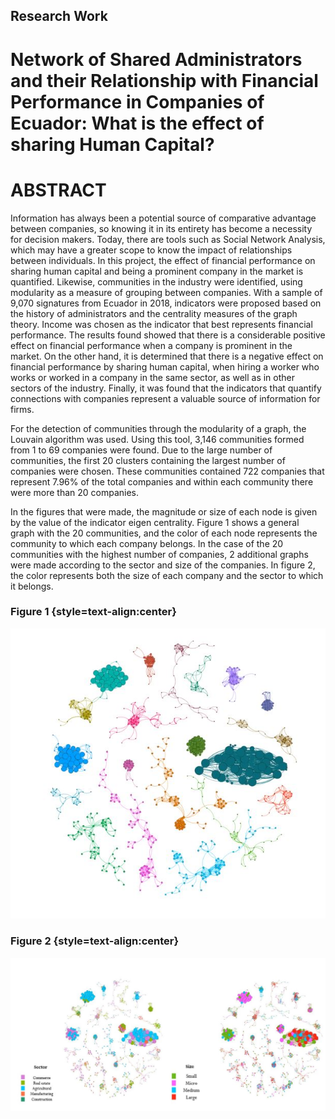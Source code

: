 ## Research Work

# Network of Shared Administrators and their Relationship with Financial Performance in Companies of Ecuador: What is the effect of sharing Human Capital?

# ABSTRACT

Information has always been a potential source of comparative advantage between companies, so knowing it in its entirety has become a necessity for decision makers. Today, there are tools such as Social Network Analysis, which may have a greater scope to know the impact of relationships between individuals. In this project, the effect of financial performance on sharing human capital and being a prominent company in the market is quantified. Likewise, communities in the industry were identified, using modularity as a measure of grouping between companies. With a sample of 9,070 signatures from Ecuador in 2018, indicators were proposed based on the history of administrators and the centrality measures of the graph theory. Income was chosen as the indicator that best represents financial performance. The results found showed that there is a considerable positive effect on financial performance when a company is prominent in the market. On the other hand, it is determined that there is a negative effect on financial performance by sharing human capital, when hiring a worker who works or worked in a company in the same sector, as well as in other sectors of the industry. Finally, it was found that the indicators that quantify connections with companies represent a valuable source of information for firms. 


For the detection of communities through the modularity of a graph, the Louvain algorithm was used. Using this tool, 3,146 communities formed from 1 to 69 companies were found.
Due to the large number of communities, the first 20 clusters containing the largest number of companies were chosen. These communities contained 722 companies that represent 7.96% of the total companies and within each community there were more than 20 companies.

In the figures that were made, the magnitude or size of each node is given by the value of the indicator eigen centrality. Figure 1 shows a general graph with the 20 communities, and the color of each node represents the community to which each company belongs.
In the case of the 20 communities with the highest number of companies, 2 additional graphs were made according to the sector and size of the companies. In figure 2, the color represents both the size of each company and the sector to which it belongs.

### Figure 1 {style=text-align:center}
![f1](todo.JPG)

### Figure 2 {style=text-align:center}
![f2](clust.JPG)
